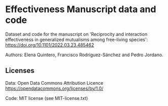 # Effectiveness Manuscript data and code

Dataset and code for the manuscript on 'Reciprocity and interaction effectiveness in generalized mutualisms among free-living species': https://doi.org/10.1101/2022.03.23.485462

Authors: Elena Quintero, Francisco Rodríguez-Sánchez and Pedro Jordano.

## Licenses

Data: Open Data Commons Attribution Licence https://opendatacommons.org/licenses/by/1.0/

Code: MIT license (see MIT-license.txt)



